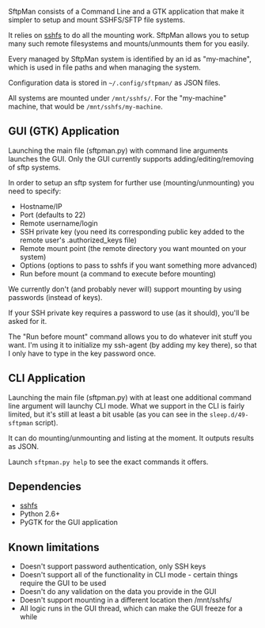 SftpMan consists of a Command Line and a GTK application that make it simpler to setup and mount SSHFS/SFTP file systems.

It relies on [sshfs](http://fuse.sourceforge.net/sshfs.html) to do all the mounting work.
SftpMan allows you to setup many such remote filesystems and mounts/unmounts them for you easily.

Every managed by SftpMan system is identified by an id as "my-machine", which is used in file paths and when managing the system.

Configuration data is stored in `~/.config/sftpman/` as JSON files.

All systems are mounted under `/mnt/sshfs/`. For the "my-machine" machine, that would be `/mnt/sshfs/my-machine`.


## GUI (GTK) Application ##

Launching the main file (sftpman.py) with command line arguments launches the GUI.
Only the GUI currently supports adding/editing/removing of sftp systems.

In order to setup an sftp system for further use (mounting/unmounting) you need to specify:

- Hostname/IP
- Port (defaults to 22)
- Remote username/login
- SSH private key (you need its corresponding public key added to the remote user's .authorized_keys file)
- Remote mount point (the remote directory you want mounted on your system)
- Options (options to pass to sshfs if you want something more advanced)
- Run before mount (a command to execute before mounting)
	
We currently don't (and probably never will) support mounting by using passwords (instead of keys).

If your SSH private key requires a password to use (as it should), you'll be asked for it.

The "Run before mount" command allows you to do whatever init stuff you want.
I'm using it to initialize my ssh-agent (by adding my key there), so that I only have to type in the key password once.


## CLI Application ##

Launching the main file (sftpman.py) with at least one additional command line argument will launchy CLI mode.
What we support in the CLI is fairly limited, but it's still at least a bit usable (as you can see in the `sleep.d/49-sftpman` script).

It can do mounting/unmounting and listing at the moment. It outputs results as JSON.

Launch `sftpman.py help` to see the exact commands it offers.


## Dependencies ##

- [sshfs](http://fuse.sourceforge.net/sshfs.html)
- Python 2.6+
- PyGTK for the GUI application


## Known limitations ##

- Doesn't support password authentication, only SSH keys
- Doesn't support all of the functionality in CLI mode - certain things require the GUI to be used
- Doesn't do any validation on the data you provide in the GUI
- Doesn't support mounting in a different location then /mnt/sshfs/
- All logic runs in the GUI thread, which can make the GUI freeze for a while
